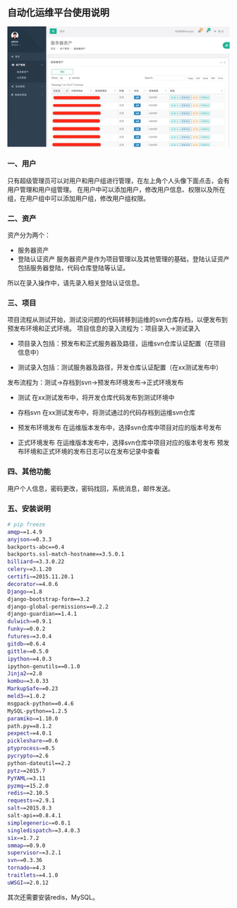 ## 自动化运维平台使用说明

![autoops](autoops.jpg)

### 一、用户
只有超级管理员可以对用户和用户组进行管理，在左上角个人头像下面点击，会有用户管理和用户组管理。
在用户中可以添加用户，修改用户信息、权限以及所在组，在用户组中可以添加用户组，修改用户组权限。

### 二、资产
资产分为两个：
  * 服务器资产
  * 登陆认证资产
服务器资产是作为项目管理以及其他管理的基础，登陆认证资产包括服务器登陆，代码仓库登陆等认证。

所以在录入操作中，请先录入相关登陆认证信息。

### 三、项目
项目流程从测试开始，测试没问题的代码转移到运维的svn仓库存档，以便发布到预发布环境和正式环境。
项目信息的录入流程为：项目录入->测试录入
  * 项目录入包括：预发布和正式服务器及路径，运维svn仓库认证配置（在项目信息中）

  * 测试录入包括：测试服务器及路径，开发仓库认证配置（在xx测试发布中）

发布流程为：测试->存档到svn->预发布环境发布->正式环境发布

  * 测试 在xx测试发布中，将开发仓库代码发布到测试环境中

  * 存档svn 在xx测试发布中，将测试通过的代码存档到运维svn仓库

  * 预发布环境发布 在运维版本发布中，选择svn仓库中项目对应的版本号发布

  * 正式环境发布 在运维版本发布中，选择svn仓库中项目对应的版本号发布
预发布环境和正式环境的发布日志可以在发布记录中查看

### 四、其他功能
用户个人信息，密码更改，密码找回，系统消息，邮件发送。

### 五、安装说明

``` bash
# pip freeze
amqp==1.4.9
anyjson==0.3.3
backports-abc==0.4
backports.ssl-match-hostname==3.5.0.1
billiard==3.3.0.22
celery==3.1.20
certifi==2015.11.20.1
decorator==4.0.6
Django==1.8
django-bootstrap-form==3.2
django-global-permissions==0.2.2
django-guardian==1.4.1
dulwich==0.9.1
funky==0.0.2
futures==3.0.4
gitdb==0.6.4
gittle==0.5.0
ipython==4.0.3
ipython-genutils==0.1.0
Jinja2==2.8
kombu==3.0.33
MarkupSafe==0.23
meld3==1.0.2
msgpack-python==0.4.6
MySQL-python==1.2.5
paramiko==1.10.0
path.py==8.1.2
pexpect==4.0.1
pickleshare==0.6
ptyprocess==0.5
pycrypto==2.6
python-dateutil==2.2
pytz==2015.7
PyYAML==3.11
pyzmq==15.2.0
redis==2.10.5
requests==2.9.1
salt==2015.8.3
salt-api==0.8.4.1
simplegeneric==0.8.1
singledispatch==3.4.0.3
six==1.7.2
smmap==0.9.0
supervisor==3.2.1
svn==0.3.36
tornado==4.3
traitlets==4.1.0
uWSGI==2.0.12
```

其次还需要安装redis，MySQL。